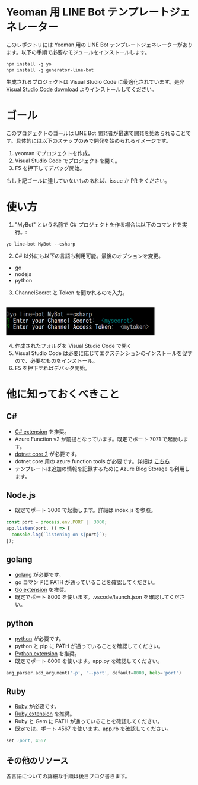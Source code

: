 ﻿# Yeoman 用 LINE Bot テンプレートジェネレーター

このレポジトリには Yeoman 用の LINE Bot テンプレートジェネレーターがあります。以下の手順で必要なモジュールをインストールします。

```
npm install -g yo
npm install -g generator-line-bot
```
生成されるプロジェクトは Visual Studio Code に最適化されています。是非 [Visual Studio Code download](https://code.visualstudio.com/Download) よりインストールしてください。

# ゴール
このプロジェクトのゴールは LINE Bot 開発者が最速で開発を始められることです。具体的には以下のステップのみで開発を始められるイメージです。
1. yeoman でプロジェクトを作成。
1. Visual Studio Code でプロジェクトを開く。
1. F5 を押下してデバッグ開始。

もし上記ゴールに達していないものあれば、issue か PR をください。

# 使い方
1. "MyBot" という名前で C# プロジェクトを作る場合は以下のコマンドを実行。:

```script
yo line-bot MyBot --csharp
```
2. C# 以外にも以下の言語も利用可能。最後のオプションを変更。 
- go 
- nodejs
- python

3. ChannelSecret と Token を聞かれるので入力。<br/><br/>
<img src="./readme_img/installprompt.PNG" width="400">

4. 作成されたフォルダを Visual Studio Code で開く
5. Visual Studio Code は必要に応じてエクステンションのインストールを促すので、必要なものをインストール。
6. F5 を押下すればデバッグ開始。

# 他に知っておくべきこと

## C#
- [C# extension](https://marketplace.visualstudio.com/items?itemName=ms-vscode.csharp) を推奨。
- Azure Function v2 が前提となっています。既定でポート 7071 で起動します。
- [dotnet core 2](https://www.microsoft.com/net/download/windows) が必要です。
- dotnet core 用の azure function tools が必要です。詳細は [こちら](https://docs.microsoft.com/en-us/azure/azure-functions/functions-run-local)
- テンプレートは追加の情報を記録するために Azure Blog Storage も利用します。

## Node.js
- 既定でポート 3000 で起動します。詳細は index.js を参照。
```javascript
const port = process.env.PORT || 3000;
app.listen(port, () => {
  console.log(`listening on ${port}`);
});
```
## golang
- [golang](https://golang.org/dl/) が必要です。
- go コマンドに PATH が通っていることを確認してください。
- [Go extension](https://marketplace.visualstudio.com/items?itemName=lukehoban.Go) を推奨。
- 既定でポート 8000 を使います。.vscode/launch.json を確認してください。

## python
- [python](https://www.python.org/downloads/) が必要です。
- python と pip に PATH が通っていることを確認してください。
- [Python extension](https://marketplace.visualstudio.com/items?itemName=ms-python.python) を推奨。
- 既定でポート 8000 を使います。app.py を確認してください。
```python
arg_parser.add_argument('-p', '--port', default=8000, help='port')
```

## Ruby 
- [Ruby](https://www.ruby-lang.org/en/documentation/installation/) が必要です。
- [Ruby extension](https://marketplace.visualstudio.com/items?itemName=rebornix.Ruby) を推奨。
- Ruby と Gem に PATH が通っていることを確認してください。
- 既定では、ポート 4567 を使います。app.rb を確認してください。
```ruby
set :port, 4567
```
## その他のリソース
各言語についての詳細な手順は後日ブログ書きます。